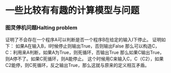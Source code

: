 # 一些比较有有趣的计算模型与问题

### 图灵停机问题Halting problem
证明了不会存在一个程序A可以判断是否一个程序B在给定的输入I下停止。
证明如下：
如果A在输入B，I时候停止则输出True，否则输出False
那么可以构造C，C：利用来A判断，如果A为True，则死循环，否输出True
那么如果C输出True，则A停不了。如果C死循环，则A能停止。
这个时候用C来输入C，C（C2），如果C2能停，则C死循环，反之输出True，那么这就与原来的定义相互矛盾。

